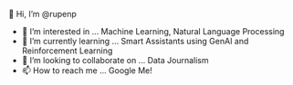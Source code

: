 👋 Hi, I’m @rupenp
- 👀 I’m interested in ... Machine Learning, Natural Language Processing 
- 🌱 I’m currently learning ... Smart Assistants using GenAI and Reinforcement Learning 
- 💞️ I’m looking to collaborate on ... Data Journalism  
- 📫 How to reach me ... Google Me!

<!---
rupenp/rupenp is a ✨ special ✨ repository because its `README.md` (this file) appears on your GitHub profile.
You can click the Preview link to take a look at your changes.
--->
